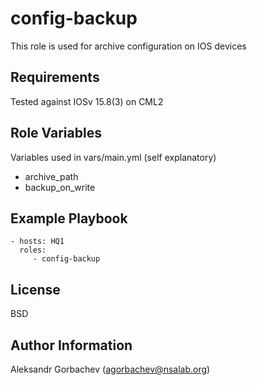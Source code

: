 config-backup
=========

This role is used for archive configuration on IOS devices

Requirements
------------

Tested against IOSv 15.8(3) on CML2

Role Variables
--------------

Variables used in vars/main.yml (self explanatory)
- archive_path
- backup_on_write

Example Playbook
----------------

    - hosts: HQ1
      roles:
         - config-backup

License
-------

BSD

Author Information
------------------

Aleksandr Gorbachev (agorbachev@nsalab.org)
